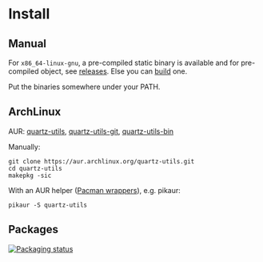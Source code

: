 # Install

## Manual

For `x86_64-linux-gnu`, a pre-compiled static binary is available and for pre-compiled object, see [releases](https://github.com/noraj/quartz-utils/releases). Else you can [build](build.md) one.

Put the binaries somewhere under your PATH.

## ArchLinux

AUR: [quartz-utils](https://aur.archlinux.org/packages/quartz-utils), [quartz-utils-git](https://aur.archlinux.org/packages/quartz-utils-git), [quartz-utils-bin](https://aur.archlinux.org/packages/quartz-utils-bin)

Manually:

```shell
git clone https://aur.archlinux.org/quartz-utils.git
cd quartz-utils
makepkg -sic
```

With an AUR helper ([Pacman wrappers](https://wiki.archlinux.org/index.php/AUR_helpers#Pacman_wrappers)), e.g. pikaur:

```shell
pikaur -S quartz-utils
```

## Packages

[![Packaging status](https://repology.org/badge/vertical-allrepos/quartz-utils.svg)](https://repology.org/project/quartz-utils/versions)
